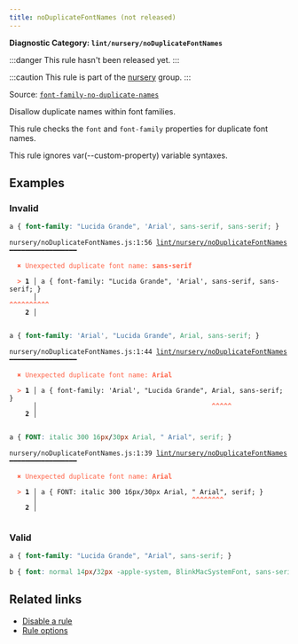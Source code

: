 ```yaml
---
title: noDuplicateFontNames (not released)
---
```


**Diagnostic Category: `lint/nursery/noDuplicateFontNames`**

:::danger
This rule hasn't been released yet.
:::

:::caution
This rule is part of the [nursery](/linter/rules/#nursery) group.
:::

Source: <a href="https://github.com/stylelint/stylelint/blob/main/lib/rules/font-family-no-duplicate-names/README.md" target="_blank"><code>font-family-no-duplicate-names</code></a>

Disallow duplicate names within font families.

This rule checks the `font` and `font-family` properties for duplicate font names.

This rule ignores var(--custom-property) variable syntaxes.

## Examples

### Invalid

```css
a { font-family: "Lucida Grande", 'Arial', sans-serif, sans-serif; }
```

<pre class="language-text"><code class="language-text">nursery/noDuplicateFontNames.js:1:56 <a href="https://biomejs.dev/linter/rules/no-font-family-duplicate-names">lint/nursery/noDuplicateFontNames</a> ━━━━━━━━━━━━━━━━━

<strong><span style="color: Tomato;">  </span></strong><strong><span style="color: Tomato;">✖</span></strong> <span style="color: Tomato;">Unexpected duplicate font name: </span><span style="color: Tomato;"><strong>sans-serif</strong></span>

<strong><span style="color: Tomato;">  </span></strong><strong><span style="color: Tomato;">&gt;</span></strong> <strong>1 │ </strong>a { font-family: &quot;Lucida Grande&quot;, 'Arial', sans-serif, sans-serif; }
   <strong>   │ </strong>                                                       <strong><span style="color: Tomato;">^</span></strong><strong><span style="color: Tomato;">^</span></strong><strong><span style="color: Tomato;">^</span></strong><strong><span style="color: Tomato;">^</span></strong><strong><span style="color: Tomato;">^</span></strong><strong><span style="color: Tomato;">^</span></strong><strong><span style="color: Tomato;">^</span></strong><strong><span style="color: Tomato;">^</span></strong><strong><span style="color: Tomato;">^</span></strong><strong><span style="color: Tomato;">^</span></strong>
    <strong>2 │ </strong>

</code></pre>

```css
a { font-family: 'Arial', "Lucida Grande", Arial, sans-serif; }
```

<pre class="language-text"><code class="language-text">nursery/noDuplicateFontNames.js:1:44 <a href="https://biomejs.dev/linter/rules/no-font-family-duplicate-names">lint/nursery/noDuplicateFontNames</a> ━━━━━━━━━━━━━━━━━

<strong><span style="color: Tomato;">  </span></strong><strong><span style="color: Tomato;">✖</span></strong> <span style="color: Tomato;">Unexpected duplicate font name: </span><span style="color: Tomato;"><strong>Arial</strong></span>

<strong><span style="color: Tomato;">  </span></strong><strong><span style="color: Tomato;">&gt;</span></strong> <strong>1 │ </strong>a { font-family: 'Arial', &quot;Lucida Grande&quot;, Arial, sans-serif; }
   <strong>   │ </strong>                                           <strong><span style="color: Tomato;">^</span></strong><strong><span style="color: Tomato;">^</span></strong><strong><span style="color: Tomato;">^</span></strong><strong><span style="color: Tomato;">^</span></strong><strong><span style="color: Tomato;">^</span></strong>
    <strong>2 │ </strong>

</code></pre>

```css
a { FONT: italic 300 16px/30px Arial, " Arial", serif; }
```

<pre class="language-text"><code class="language-text">nursery/noDuplicateFontNames.js:1:39 <a href="https://biomejs.dev/linter/rules/no-font-family-duplicate-names">lint/nursery/noDuplicateFontNames</a> ━━━━━━━━━━━━━━━━━

<strong><span style="color: Tomato;">  </span></strong><strong><span style="color: Tomato;">✖</span></strong> <span style="color: Tomato;">Unexpected duplicate font name: </span><span style="color: Tomato;"><strong>Arial</strong></span>

<strong><span style="color: Tomato;">  </span></strong><strong><span style="color: Tomato;">&gt;</span></strong> <strong>1 │ </strong>a { FONT: italic 300 16px/30px Arial, &quot; Arial&quot;, serif; }
   <strong>   │ </strong>                                      <strong><span style="color: Tomato;">^</span></strong><strong><span style="color: Tomato;">^</span></strong><strong><span style="color: Tomato;">^</span></strong><strong><span style="color: Tomato;">^</span></strong><strong><span style="color: Tomato;">^</span></strong><strong><span style="color: Tomato;">^</span></strong><strong><span style="color: Tomato;">^</span></strong><strong><span style="color: Tomato;">^</span></strong>
    <strong>2 │ </strong>

</code></pre>

### Valid

```css
a { font-family: "Lucida Grande", "Arial", sans-serif; }
```

```css
b { font: normal 14px/32px -apple-system, BlinkMacSystemFont, sans-serif; }
```

## Related links

- [Disable a rule](/linter/#disable-a-lint-rule)
- [Rule options](/linter/#rule-options)
